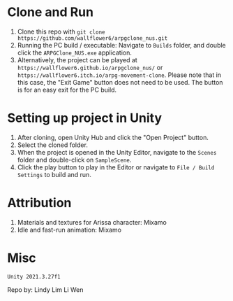<h1>Clone and Run</h1>
<ol>
  <li>Clone this repo with <code>git clone https://github.com/wallflower6/arpgclone_nus.git</code></li>
  <li>Running the PC build / executable: Navigate to <code>Builds</code> folder, and double click the <code>ARPGClone_NUS.exe</code> application.</li>
  <li>Alternatively, the project can be played at <code>https://wallflower6.github.io/arpgclone_nus/</code> or <code>https://wallflower6.itch.io/arpg-movement-clone</code>. Please note that in this case, the "Exit Game" button does not need to be used. The button is for an easy exit for the PC build.</li>
</ol>

<h1>Setting up project in Unity</h1>
<ol>
  <li>After cloning, open Unity Hub and click the "Open Project" button.</code></li>
  <li>Select the cloned folder.</li>
  <li>When the project is opened in the Unity Editor, navigate to the <code>Scenes</code> folder and double-click on <code>SampleScene</code>.</li>
  <li>Click the play button to play in the Editor or navigate to <code>File / Build Settings</code> to build and run.</li>
</ol>

<h1>Attribution</h1>
<ol>
  <li>Materials and textures for Arissa character: Mixamo</li>
  <li>Idle and fast-run animation: Mixamo</li>
</ol>

<h1>Misc</h1>
<code>Unity 2021.3.27f1</code>
<p>Repo by: Lindy Lim Li Wen</p>
